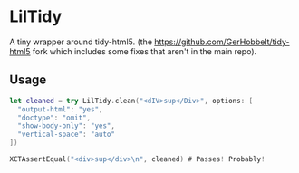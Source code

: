 # LilTidy

A tiny wrapper around tidy-html5. (the https://github.com/GerHobbelt/tidy-html5 fork which includes some fixes that aren't in the main repo).

## Usage

```swift
let cleaned = try LilTidy.clean("<dIV>sup</Div>", options: [
  "output-html": "yes",
  "doctype": "omit",
  "show-body-only": "yes",
  "vertical-space": "auto"
])

XCTAssertEqual("<div>sup</div>\n", cleaned) # Passes! Probably!
```
